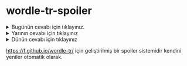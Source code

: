 # wordle-tr-spoiler

<details>
  <summary>Bugünün cevabı için tıklayınız.</summary>
  <br>
    <b> datça </b>
</details>

<details>
  <summary>Yarının cevabı için tıklayınız</summary>
  <br>
   <b> şekel </b>
</details>

<details>
  <summary>Dünün cevabı için tıklayınız </summary>
  <br>
  <b> serçe </b>
</details>

https://f.github.io/wordle-tr/ için geliştirilmiş bir spoiler sistemidir kendini yeniler otomatik olarak.


